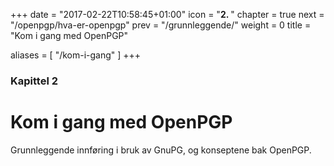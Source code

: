 +++
date = "2017-02-22T10:58:45+01:00"
icon = "<b>2. </b>"
chapter = true
next = "/openpgp/hva-er-openpgp"
prev = "/grunnleggende/"
weight = 0
title = "Kom i gang med OpenPGP"

aliases = [
    "/kom-i-gang"
]
+++

### Kapittel 2

# Kom i gang med OpenPGP

Grunnleggende innføring i bruk av GnuPG, og konseptene bak OpenPGP.

